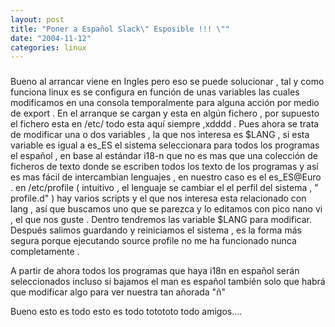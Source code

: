 ```yaml
---
layout: post
title: "Poner a Español Slack\" Esposible !!! \""
date: "2004-11-12"
categories: linux
---
```


### [](https://sicotico.blogspot.com/2004/11/poner-espaol-slack-esposible.html)

Bueno al arrancar viene en Ingles pero eso se puede solucionar , tal y como funciona linux es se configura en función de unas variables las cuales modificamos en una consola temporalmente para alguna acción por medio de export . En el arranque se cargan y esta en algún fichero , por supuesto el fichero esta en /etc/ todo esta aquí siempre ,xdddd . Pues ahora se trata de modificar una o dos variables , la que nos interesa es $LANG , si esta variable es igual a es\_ES el sistema seleccionara para todos los programas el español , en base al estándar i18-n que no es mas que una colección de ficheros de texto donde se escriben todos los texto de los programas y así es mas fácil de intercambian lenguajes , en nuestro caso es el es\_ES@Euro . en /etc/profile ( intuitivo , el lenguaje se cambiar el el perfil del sistema , " profile.d" ) hay varios scripts y el que nos interesa esta relacionado con lang , así que buscamos uno que se parezca y lo editamos con pico nano vi , el que nos guste . Dentro tendremos las variable $LANG para modificar. Después salimos guardando y reiniciamos el sistema , es la forma más segura porque ejecutando source profile no me ha funcionado nunca completamente .

A partir de ahora todos los programas que haya i18n en español serán seleccionados incluso si bajamos el man es español también solo que habrá que modificar algo para ver nuestra tan añorada "ñ"

Bueno esto es todo esto es todo totototo todo amigos....
